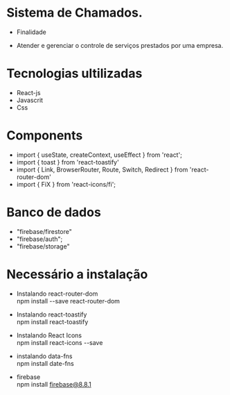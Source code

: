 # Sistema de Chamados.

* Finalidade

* Atender e gerenciar o controle de serviços prestados por uma empresa.

# Tecnologias ultilizadas

* React-js
* Javascrit
* Css

# Components

* import { useState, createContext, useEffect } from 'react';
* import { toast } from  'react-toastify'
* import { Link, BrowserRouter, Route, Switch, Redirect } from 'react-router-dom'
* import { FiX } from 'react-icons/fi';

# Banco de dados 
* "firebase/firestore"
* "firebase/auth";
* "firebase/storage"


# Necessário a instalação

* Instalando react-router-dom <br>
npm install --save react-router-dom

* Instalando react-toastify <br>
npm install react-toastify

* Instalando React Icons <br>
npm install react-icons --save

* instalando data-fns <br>
npm install date-fns

* firebase <br>
npm install firebase@8.8.1
